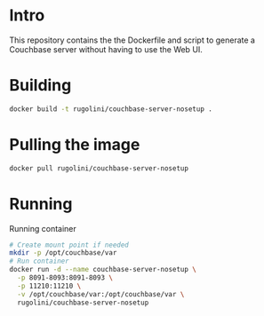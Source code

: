 # Intro

This repository contains the the Dockerfile and script to generate a Couchbase
server without having to use the Web UI.

# Building

```sh
docker build -t rugolini/couchbase-server-nosetup .
```

# Pulling the image

```sh
docker pull rugolini/couchbase-server-nosetup
```

# Running

Running container

```sh
# Create mount point if needed
mkdir -p /opt/couchbase/var
# Run container
docker run -d --name couchbase-server-nosetup \
  -p 8091-8093:8091-8093 \
  -p 11210:11210 \
  -v /opt/couchbase/var:/opt/couchbase/var \
  rugolini/couchbase-server-nosetup
```
